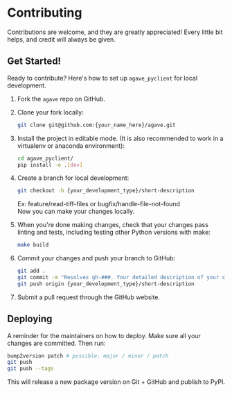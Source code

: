 # Contributing

Contributions are welcome, and they are greatly appreciated! Every little bit
helps, and credit will always be given.

## Get Started!

Ready to contribute? Here's how to set up `agave_pyclient` for local development.

1. Fork the `agave` repo on GitHub.

2. Clone your fork locally:

   ```bash
   git clone git@github.com:{your_name_here}/agave.git
   ```

3. Install the project in editable mode. (It is also recommended to work in a virtualenv or anaconda environment):

   ```bash
   cd agave_pyclient/
   pip install -e .[dev]
   ```

4. Create a branch for local development:

   ```bash
   git checkout -b {your_development_type}/short-description
   ```

   Ex: feature/read-tiff-files or bugfix/handle-file-not-found<br>
   Now you can make your changes locally.

5. When you're done making changes, check that your changes pass linting and
   tests, including testing other Python versions with make:

   ```bash
   make build
   ```

6. Commit your changes and push your branch to GitHub:

   ```bash
   git add .
   git commit -m "Resolves gh-###. Your detailed description of your changes."
   git push origin {your_development_type}/short-description
   ```

7. Submit a pull request through the GitHub website.

## Deploying

A reminder for the maintainers on how to deploy.
Make sure all your changes are committed.
Then run:

```bash
bump2version patch # possible: major / minor / patch
git push
git push --tags
```

This will release a new package version on Git + GitHub and publish to PyPI.
